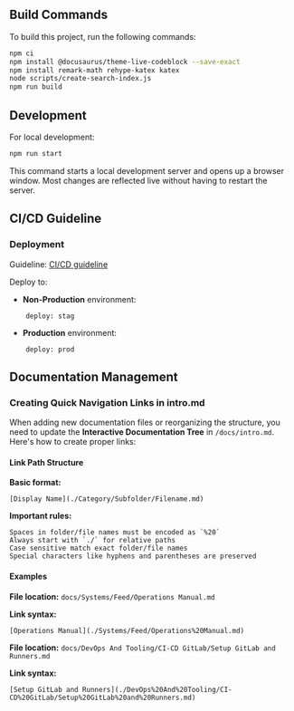 ## Build Commands

To build this project, run the following commands:

```bash
npm ci
npm install @docusaurus/theme-live-codeblock --save-exact
npm install remark-math rehype-katex katex
node scripts/create-search-index.js
npm run build
```

## Development

For local development:

```bash
npm run start
```

This command starts a local development server and opens up a browser window. Most changes are reflected live without having to restart the server.

## CI/CD Guideline 

### Deployment

Guideline: [CI/CD guideline](https://docs.google.com/document/d/1A1TvdZ_tL4CUelSHlkrNid-pWeQ_npozw_M7lsocvOU/edit)

Deploy to:

- **Non-Production** environment:
```
    deploy: stag
```

- **Production** environment:
```
    deploy: prod
```

## Documentation Management

### Creating Quick Navigation Links in intro.md

When adding new documentation files or reorganizing the structure, you need to update the **Interactive Documentation Tree** in `/docs/intro.md`. Here's how to create proper links:

#### Link Path Structure

**Basic format:**
```
[Display Name](./Category/Subfolder/Filename.md)
```

**Important rules:**

```
Spaces in folder/file names must be encoded as `%20`
Always start with `./` for relative paths
Case sensitive match exact folder/file names
Special characters like hyphens and parentheses are preserved
```

#### Examples

**File location:** `docs/Systems/Feed/Operations Manual.md`

**Link syntax:**
```
[Operations Manual](./Systems/Feed/Operations%20Manual.md)
```

**File location:** `docs/DevOps And Tooling/CI-CD GitLab/Setup GitLab and Runners.md`

**Link syntax:**
```
[Setup GitLab and Runners](./DevOps%20And%20Tooling/CI-CD%20GitLab/Setup%20GitLab%20and%20Runners.md)
```